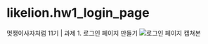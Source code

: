# likelion.hw1_login_page
멋쟁이사자처럼 11기 | 과제 1. 로그인 페이지 만들기
![로그인 페이지 캡쳐본](https://user-images.githubusercontent.com/117675757/229987038-00a548e6-a0e6-44f1-9b06-425fa70ab6bc.JPG)
